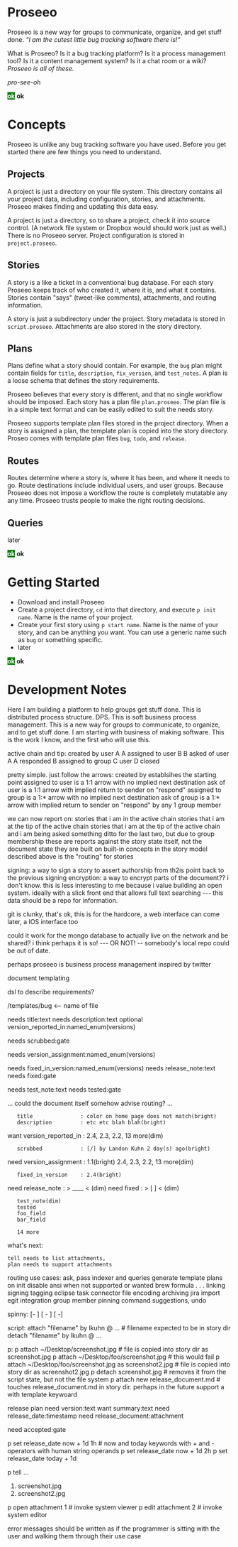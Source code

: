 # Proseeo

Proseeo is a new way for groups to communicate, organize, and get stuff done. _"I am the cutest little bug tracking software there is!"_

What is Proseeo? Is it a bug tracking platform? Is it a process management tool? Is it a content management system? Is it a chat room or a wiki? *Proseeo is all of these.*

*pro-see-oh*

<span style="color:white; background-color:green; font-weight:bold">ok</span> **ok**

# Concepts

Proseeo is unlike any bug tracking software you have used. Before you get started there are few things you need to understand.

## Projects

A project is just a directory on your file system. This directory contains all your project data, including configuration, stories, and attachments. Proseeo makes finding and updating this data easy.

A project is just a directory, so to share a project, check it into source control. (A network file system or Dropbox would should work just as well.) There is no Proseeo server. Project configuration is stored in `project.proseeo`.

## Stories

A story is a like a ticket in a conventional bug database. For each story Proseeo keeps track of who created it, where it is, and what it contains. Stories contain "says" (tweet-like comments), attachments, and routing information.

A story is just a subdirectory under the project. Story metadata is stored in `script.proseeo`. Attachments are also stored in the story directory.

## Plans

Plans define what a story should contain. For example, the `bug` plan might contain fields for `title`, `description`, `fix_version`, and `test_notes`. A plan is a loose schema that defines the story requirements.

Proseeo believes that every story is different, and that no single workflow should be imposed. Each story has a plan file `plan.proseeo`. The plan file is in a simple text format and can be easily edited to suit the needs story.

Proseeo supports template plan files stored in the project directory. When a story is assigned a plan, the template plan is copied into the story directory. Proseo comes with template plan files `bug`, `todo`, and `release`.

## Routes

Routes determine where a story is, where it has been, and where it needs to go. Route destinations include individual users, and user groups. Because Proseeo does not impose a workflow the route is completely mutatable any any time. Proseeo trusts people to make the right routing decisions.

## Queries

later

<span style="color:white; background-color:green; font-weight:bold">ok</span> **ok**

# Getting Started

* Download and install Proseeo
* Create a project directory, `cd` into that directory, and execute `p init name`. Name is the name of your project.
* Create your first story using `p start name`. Name is the name of your story, and can be anything you want. You can use a generic name such as `bug` or something specific.
* later

<span style="color:white; background-color:green; font-weight:bold">ok</span> **ok**

# Development Notes

Here I am building a platform to help groups get stuff done. This is distributed
process structure. DPS. This is soft business process management.
This is a new way for groups to communicate, to organize, and to get stuff done.
I am starting with business of making software. This is the work I know, and the
first who will use this.

active chain and tip:
created by user A
A assigned to user B
B asked of user A
A responded
B assigned to group C
user D closed

pretty simple. just follow the arrows:
   created by establsihes the starting point
   assigned to user is a 1:1 arrow with no implied next destination
   ask of user is a 1:1 arrow with implied return to sender on "respond"
   assigned to group is a 1:* arrow with no implied next destination
   ask of group is a 1:* arrow with implied return to sender on "respond" by any 1 group member

we can now report on:
   stories that i am in the active chain
   stories that i am at the tip of the active chain
   stories that i am at the tip of the active chain and i am being asked something
   ditto for the last two, but due to group membership
these are reports against the story state itself, not the document state
they are built on built-in concepts in the story model
described above is the "routing" for stories

signing: a way to sign a story to assert authorship from th2is point back to the previous signing
encryption: a way to encrypt parts of the document?? i don't know. this is less interesting to me because i value building an open system. ideally with a slick front end that allows full text searching --- this data should be a repo for information.

git is clunky, that's ok, this is for the hardcore, a web interface can come later, a IOS interface too

could it work for the mongo database to actually live on the network and be shared? i think perhaps it is so!
  --- OR NOT! -- somebody's local repo could be out of date.

perhaps proseeo is business process management inspired by twitter

document templating

dsl to describe requirements?

/templates/bug <-- name of file

needs title:text
needs description:text
optional version_reported_in:named_enum(versions)

needs scrubbed:gate

needs version_assignment:named_enum(versions)

needs fixed_in_version:named_enum(versions)
needs release_note:text
needs fixed:gate

needs test_note:text
needs tested:gate

...
could the document itself somehow advise routing?
...

       title               : color on home page does not match(bright)
       description         : etc etc blah blah(bright)
  want version_reported_in : 2.4, 2.3, 2.2, 13 more(dim)

       scrubbed            : [/] by Landon Kuhn 2 day(s) ago(bright)

  need version_assignment  : 1.1(bright) 2.4, 2.3, 2.2, 13 more(dim)

       fixed_in_version    : 2.4(bright)
  need release_note        : > ____ < (dim)
  need fixed               : > [ ] < (dim)

       test_note(dim)
       tested
       foo_field
       bar_field

       14 more







what's next:

	tell needs to list attachments,
	plan needs to support attachments
  routing use cases: ask, pass
  indexer and queries
  generate template plans on init
  disable ansi when not supported or wanted
  brew formula
  .
  .
  .
  linking
  signing
  tagging
  eclipse task connector
  file encoding
  archiving
  jira import
  egit integration
  group member pinning
  command suggestions, undo

spinny:
  [-  ]
  [ - ]
  [  -]


script:
  attach "filename" by lkuhn @ ... # filename expected to be in story dir
  detach "filename" by lkuhn @ ...

p:
  p attach ~/Desktop/screenshot.jpg # file is copied into story dir as screenshot.jpg
  p attach ~/Desktop/foo/screenshot.jpg # this would fail
  p attach ~/Desktop/foo/screenshot.jpg as screenshot2.jpg # file is copied into story dir as screenshot2.jpg
  p detach screenshot.jpg # removes it from the script state, but not the file system
  p attach new release_document.md # touches release_document.md in story dir. perhaps in the future support a with template keywoard

release plan
  need version:text
  want summary:text
  need release_date:timestamp
  need release_document:attachment

  need accepted:gate

p set release_date now + 1d 1h # now and today keywords with + and - operators with human string operands
p set release_date now + 1d 2h
p set release_date today + 1d

p tell
  ...
1) screenshot.jpg
2) screenshot2.jpg

p open attachment 1 # invoke system viewer
p edit attachment 2 # invoke system editor

error messages should be written as if the programmer is sitting with the user and walking them through their use case
